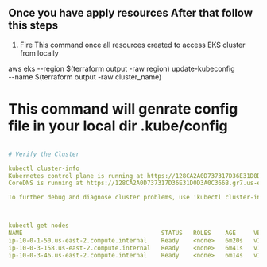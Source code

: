 ## Once you have apply resources After that follow this steps

1. Fire This command once all resources created to access EKS cluster from locally

aws eks --region $(terraform output -raw region) update-kubeconfig \
    --name $(terraform output -raw cluster_name)

# This command will genrate config file in your local dir .kube/config

```yaml

# Verify the Cluster

kubectl cluster-info
Kubernetes control plane is running at https://128CA2A0D737317D36E31D0D3A0C366B.gr7.us-east-2.eks.amazonaws.com
CoreDNS is running at https://128CA2A0D737317D36E31D0D3A0C366B.gr7.us-east-2.eks.amazonaws.com/api/v1/namespaces/kube-system/services/kube-dns:dns/proxy

To further debug and diagnose cluster problems, use 'kubectl cluster-info dump'.



kubectl get nodes
NAME                                       STATUS   ROLES    AGE     VERSION
ip-10-0-1-50.us-east-2.compute.internal    Ready    <none>   6m20s   v1.24.7-eks-fb459a0
ip-10-0-3-158.us-east-2.compute.internal   Ready    <none>   6m41s   v1.24.7-eks-fb459a0
ip-10-0-3-46.us-east-2.compute.internal    Ready    <none>   6m14s   v1.24.7-eks-fb459a0
